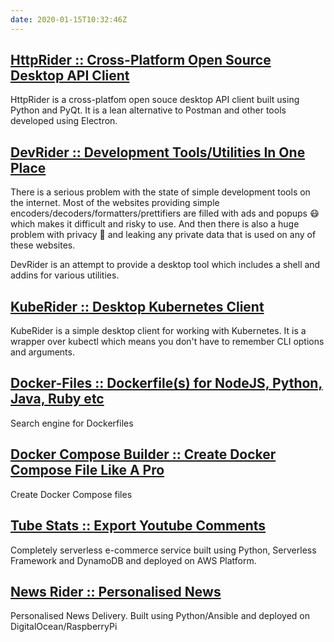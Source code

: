 ```yaml
---
date: 2020-01-15T10:32:46Z
---
```


## [HttpRider :: Cross-Platform Open Source Desktop API Client](/projects/http-rider/)

HttpRider is a cross-platfom open souce desktop API client built using Python and PyQt. 
It is a lean alternative to Postman and other tools developed using Electron.

## [DevRider :: Development Tools/Utilities In One Place](/projects/dev-rider/)

There is a serious problem with the state of simple development tools on the internet. 
Most of the websites providing simple encoders/decoders/formatters/prettifiers are filled with ads and popups 😷 which makes it difficult and risky to use.
And then there is also a huge problem with privacy 👀 and leaking any private data that is used on any of these websites.

DevRider is an attempt to provide a desktop tool which includes a shell and addins for various utilities.

## [KubeRider :: Desktop Kubernetes Client](/projects/kube-rider/)

KubeRider is a simple desktop client for working with Kubernetes.
It is a wrapper over kubectl which means you don't have to remember CLI options and arguments.

## [Docker-Files :: Dockerfile(s) for NodeJS, Python, Java, Ruby etc](/projects/docker-files/)

Search engine for Dockerfiles

## [Docker Compose Builder :: Create Docker Compose File Like A Pro](/projects/docker-compose-builder/)

Create Docker Compose files

## [Tube Stats :: Export Youtube Comments](/projects/tube-stats/)

Completely serverless e-commerce service built using Python, Serverless Framework and DynamoDB and deployed on AWS Platform.

## [News Rider :: Personalised News](/projects/news-rider/)

Personalised News Delivery. Built using Python/Ansible and deployed on DigitalOcean/RaspberryPi
